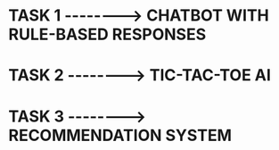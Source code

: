 # TASK 1 --------> CHATBOT WITH RULE-BASED RESPONSES
# TASK 2 --------> TIC-TAC-TOE AI
# TASK 3 --------> RECOMMENDATION SYSTEM
